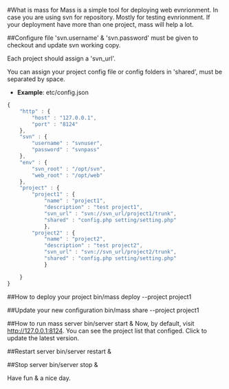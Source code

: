 #What is mass for
Mass is a simple tool for deploying web evnrionment. In case you are using svn for repository. Mostly for testing evnrionment.
If your deployment have more than one project, mass will help a lot.

##Configure file
'svn.username' & 'svn.password' must be given to checkout and update svn working copy.

Each project should assign a 'svn_url'.

You can assign your project config file or config folders in 'shared', must be separated by space.

- **Example**: etc/config.json

```javascript
{
    "http" : {                                                                                                                                                 
        "host" : "127.0.0.1",
        "port" : "8124"
    },  
    "svn" : { 
        "username" : "svnuser",
        "password" : "svnpass"
    },  
    "env" : { 
        "svn_root" : "/opt/svn", 
        "web_root" : "/opt/web"
    },  
    "project" : { 
        "project1" : { 
            "name" : "project1",
            "description" : "test project1",
            "svn_url" : "svn://svn_url/project1/trunk",
            "shared" : "config.php setting/setting.php"
            },  
        "project2" : { 
            "name" : "project2",
            "description" : "test project2",
            "svn_url" : "svn://svn_url/project2/trunk",
            "shared" : "config.php setting/setting.php"
            }   

    }   
}
```

##How to deploy your project
        bin/mass deploy --project project1
        
##Update your new configuration
        bin/mass share --project project1
        
##How to run mass server
        bin/server start &
Now, by default, visit http://127.0.0.1:8124. You can see the project list that configed.
Click to update the latest version.

##Restart server
        bin/server restart &
        
##Stop server
        bin/server stop &
        
    
Have fun & a nice day.


